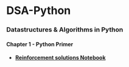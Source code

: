 # DSA-Python

### Datastructures & Algorithms in Python

#### Chapter 1 - Python Primer
* **[Reinforcement solutions Notebook](https://nbviewer.org/gist/RahmanAnsari/48c7ac4a07397511b6529592fbb1a4cb)**
